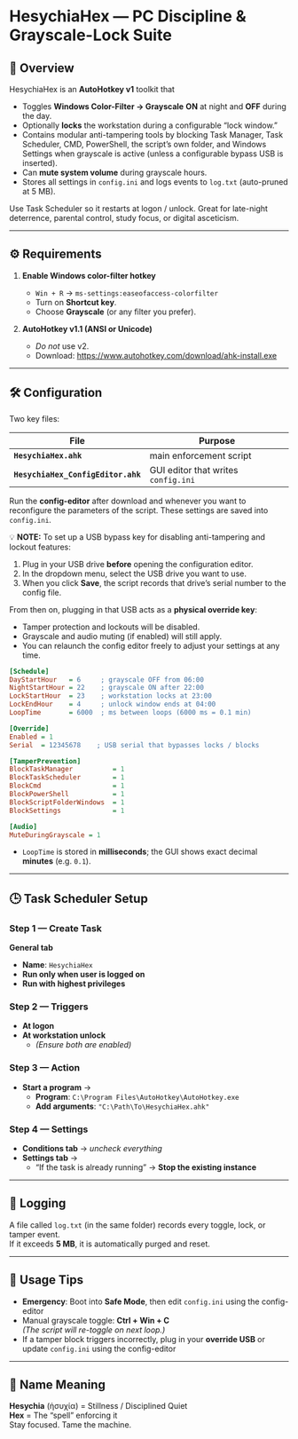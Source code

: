 # HesychiaHex — PC Discipline & Grayscale-Lock Suite

## 📜 Overview
HesychiaHex is an **AutoHotkey v1** toolkit that

* Toggles **Windows Color-Filter → Grayscale** **ON** at night and **OFF** during the day.  
* Optionally **locks** the workstation during a configurable “lock window.”  
* Contains modular anti-tampering tools by blocking Task Manager, Task Scheduler, CMD, PowerShell, the script’s own folder, and Windows Settings when grayscale is active (unless a configurable bypass USB is inserted).  
* Can **mute system volume** during grayscale hours.  
* Stores all settings in `config.ini` and logs events to `log.txt` (auto-pruned at 5 MB).

Use Task Scheduler so it restarts at logon / unlock. Great for late-night deterrence, parental control, study focus, or digital asceticism.

---

## ⚙️ Requirements
1. **Enable Windows color-filter hotkey**  
   * `Win + R` → `ms-settings:easeofaccess-colorfilter`  
   * Turn on **Shortcut key**.  
   * Choose **Grayscale** (or any filter you prefer).  

2. **AutoHotkey v1.1 (ANSI or Unicode)**  
   * *Do not* use v2.  
   * Download: <https://www.autohotkey.com/download/ahk-install.exe>

---

## 🛠 Configuration

Two key files:

| File | Purpose |
|------|---------|
| **`HesychiaHex.ahk`** | main enforcement script |
| **`HesychiaHex_ConfigEditor.ahk`** | GUI editor that writes `config.ini` |

Run the **config-editor** after download and whenever you want to reconfigure the parameters of the script. These settings are saved into `config.ini`. 

💡 **NOTE:** To set up a USB bypass key for disabling anti-tampering and lockout features:

1. Plug in your USB drive **before** opening the configuration editor.
2. In the dropdown menu, select the USB drive you want to use.
3. When you click **Save**, the script records that drive’s serial number to the config file.

From then on, plugging in that USB acts as a **physical override key**:
- Tamper protection and lockouts will be disabled.
- Grayscale and audio muting (if enabled) will still apply.
- You can relaunch the config editor freely to adjust your settings at any time.


```ini
[Schedule]
DayStartHour   = 6     ; grayscale OFF from 06:00
NightStartHour = 22    ; grayscale ON after 22:00
LockStartHour  = 23    ; workstation locks at 23:00
LockEndHour    = 4     ; unlock window ends at 04:00
LoopTime       = 6000  ; ms between loops (6000 ms = 0.1 min)

[Override]
Enabled = 1
Serial  = 12345678    ; USB serial that bypasses locks / blocks

[TamperPrevention]
BlockTaskManager          = 1
BlockTaskScheduler        = 1
BlockCmd                  = 1
BlockPowerShell           = 1
BlockScriptFolderWindows  = 1
BlockSettings             = 1

[Audio]
MuteDuringGrayscale = 1
```
* `LoopTime` is stored in **milliseconds**; the GUI shows exact decimal **minutes** (e.g. `0.1`).
---

## 🕒 Task Scheduler Setup

### Step 1 — Create Task
**General tab**  
- **Name**: `HesychiaHex`  
- **Run only when user is logged on**  
- **Run with highest privileges**

### Step 2 — Triggers
- **At logon**  
- **At workstation unlock**  
  - *(Ensure both are enabled)*

### Step 3 — Action
- **Start a program** →  
  - **Program**: `C:\Program Files\AutoHotkey\AutoHotkey.exe`  
  - **Add arguments**: `"C:\Path\To\HesychiaHex.ahk"`

### Step 4 — Settings
- **Conditions tab** → *uncheck everything*  
- **Settings tab** →  
  - “If the task is already running” → **Stop the existing instance**

---

## 📓 Logging
A file called `log.txt` (in the same folder) records every toggle, lock, or tamper event.  
If it exceeds **5 MB**, it is automatically purged and reset.

---

## 📴 Usage Tips
- **Emergency**: Boot into **Safe Mode**, then edit `config.ini` using the config-editor
- Manual grayscale toggle: **Ctrl + Win + C**  
  *(The script will re-toggle on next loop.)*
- If a tamper block triggers incorrectly, plug in your **override USB** or update `config.ini` using the config-editor

---

## 🙏 Name Meaning
**Hesychia** (ἡσυχία) = Stillness / Disciplined Quiet  
**Hex** = The “spell” enforcing it  
Stay focused. Tame the machine.
